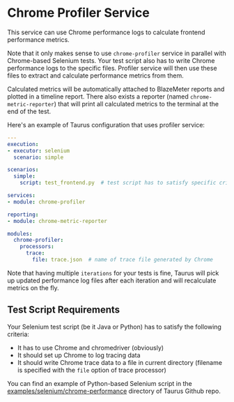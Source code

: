 # Chrome Profiler Service

This service can use Chrome performance logs to calculate frontend performance metrics.

Note that it only makes sense to use `chrome-profiler` service in parallel with Chrome-based
Selenium tests. Your test script also has to write Chrome performance logs to the specific files.
Profiler service will then use these files to extract and calculate performance metrics from them.

Calculated metrics will be automatically attached to BlazeMeter reports and plotted in a timeline
report. There also exists a reporter (named `chrome-metric-reporter`) that will print all
calculated metrics to the terminal at the end of the test.

Here's an example of Taurus configuration that uses profiler service:
```yaml
---
execution:
- executor: selenium
  scenario: simple

scenarios:
  simple:
    script: test_frontend.py  # test script has to satisfy specific criteria, read more below

services:
- module: chrome-profiler

reporting:
- module: chrome-metric-reporter

modules:
  chrome-profiler:
    processors:
      trace:
        file: trace.json  # name of trace file generated by Chrome
```

Note that having multiple `iterations` for your tests is fine, Taurus will pick up updated performance
log files after each iteration and will recalculate metrics on the fly.


## Test Script Requirements

Your Selenium test script (be it Java or Python) has to satisfy the following criteria:
- It has to use Chrome and chromedriver (obviously)
- It should set up Chrome to log tracing data
- It should write Chrome trace data to a file in current directory (filename is specified with the `file` option of trace processor)

You can find an example of Python-based Selenium script in the [examples/selenium/chrome-performance](https://github.com/Blazemeter/taurus/tree/master/examples/selenium/chrome-performance)
directory of Taurus Github repo.

